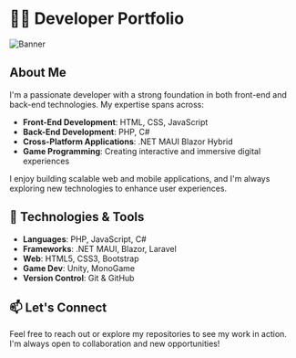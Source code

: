 # 👨‍💻 Developer Portfolio

![Banner](github_banner.png)

## About Me

I'm a passionate developer with a strong foundation in both front-end and back-end technologies. My expertise spans across:

- **Front-End Development**: HTML, CSS, JavaScript
- **Back-End Development**: PHP, C#
- **Cross-Platform Applications**: .NET MAUI Blazor Hybrid
- **Game Programming**: Creating interactive and immersive digital experiences

I enjoy building scalable web and mobile applications, and I'm always exploring new technologies to enhance user experiences.

## 🔧 Technologies & Tools

- **Languages**: PHP, JavaScript, C#
- **Frameworks**: .NET MAUI, Blazor, Laravel
- **Web**: HTML5, CSS3, Bootstrap
- **Game Dev**: Unity, MonoGame
- **Version Control**: Git & GitHub

## 📫 Let's Connect

Feel free to reach out or explore my repositories to see my work in action. I'm always open to collaboration and new opportunities!

